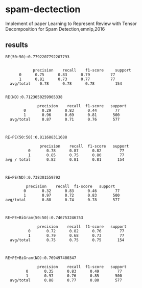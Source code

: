 # spam-dectection
Implement of paper Learning to Represent Review with Tensor Decomposition for Spam Detection,emnlp,2016

## results

    RE(50:50):0.7792207792207793


                precision    recall    f1-score     support
          0      0.75      0.83      0.79         77    
          1      0.81      0.73      0.77         77   
      avg/total    0.78      0.78      0.78         154 


    RE(ND):0.7123050259965338

                  precision    recall  f1-score   support
            0       0.29      0.83      0.44        77
            1       0.96      0.69      0.81       500
      avg/total     0.87      0.71      0.76       577
 


    RE+PE(50:50):0.811688311688

                   precision    recall  f1-score   support
              0       0.78      0.87      0.82        77
              1       0.85      0.75      0.80        77
    avg / total       0.82      0.81      0.81       154



    RE+PE(ND):0.738301559792

             precision    recall  f1-score   support
            0       0.32      0.83      0.46        77
            1       0.97      0.72      0.83       500
    avg/total       0.88      0.74      0.78       577



    RE+PE+BiGram(50:50):0.746753246753

                  precision    recall  f1-score   support
              0       0.72      0.82      0.76        77
              1       0.79      0.68      0.73        77
      avg/total       0.75      0.75      0.75       154



    RE+PE+BiGram(ND):0.769497400347

                  precision    recall  f1-score   support
             0       0.35      0.83      0.49        77
             1       0.97      0.76      0.85       500
      avg/total      0.88      0.77      0.80       577




